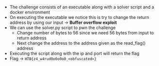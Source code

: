 - The challenge consists of an executable along with a solver script and a docker environment 
- On executing the executable we notice this is try to change the return address by using our input -> **Buffer overflow exploit**
- We can use the solver.py script to pwn the challenge
	- Change number of bytes to 56 since we need 56 bytes from input to return address
	- Next change the address to the address given as the read_flag() address
- Executing the script along with the ip and port will return the flag
- Flag -> `HTB{z4_w4rud0o0o0o0_<obfuscated>}`